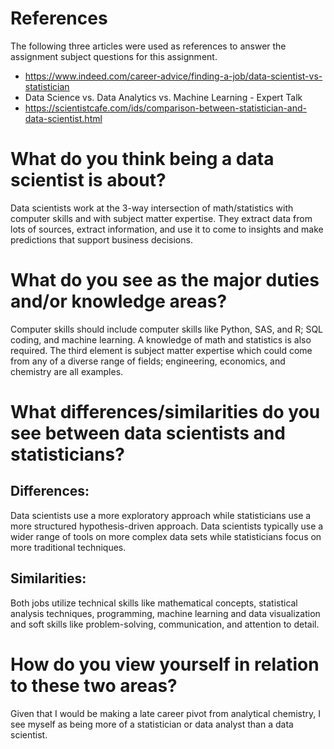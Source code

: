# References
The following three articles were used as references to answer the assignment subject questions for this assignment.

* https://www.indeed.com/career-advice/finding-a-job/data-scientist-vs-statistician 
* Data Science vs. Data Analytics vs. Machine Learning - Expert Talk 
* https://scientistcafe.com/ids/comparison-between-statistician-and-data-scientist.html 

# What do you think being a data scientist is about?  
Data scientists work at the 3-way intersection of math/statistics with computer skills and with subject matter expertise. They extract data from lots of sources, extract information, and use it to come to insights and make predictions that support business decisions. 

# What do you see as the major duties and/or knowledge areas?  
Computer skills should include computer skills like Python, SAS,  and R; SQL coding, and machine learning. A knowledge of math and statistics is also required.  The third element is subject matter expertise which could come from any of a diverse range of fields; engineering, economics, and chemistry  are all examples.

# What differences/similarities do you see between data scientists and statisticians? 

## Differences:
Data scientists use a more exploratory approach while statisticians use a more structured hypothesis-driven approach.  Data scientists typically use a wider range of tools on more complex data sets while statisticians focus on more traditional techniques.

## Similarities:
Both jobs utilize technical skills like mathematical concepts, statistical analysis techniques, programming, machine learning and data visualization and soft skills like problem-solving, communication, and attention to detail.

# How do you view yourself in relation to these two areas?
Given that I would be making a late career pivot from analytical chemistry, I see myself as being more of a statistician or data analyst than a data scientist. 
